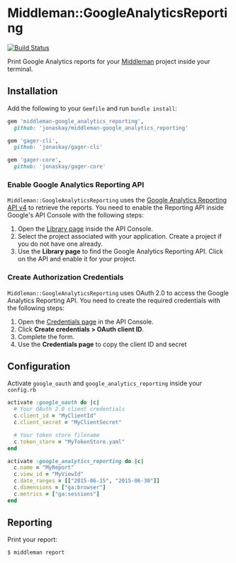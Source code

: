 # Middleman::GoogleAnalyticsReporting
[![Build Status](https://travis-ci.com/jonaskay/middleman-google_analytics_reporting.svg?branch=master)](https://travis-ci.com/jonaskay/middleman-google_analytics_reporting)

Print Google Analytics reports for your [Middleman](https://middlemanapp.com/) project inside your terminal.

## Installation
Add the following to your `Gemfile` and run `bundle install`:

```ruby
gem 'middleman-google_analytics_reporting',
  github: 'jonaskay/middleman-google_analytics_reporting'

gem 'gager-cli',
  github: 'jonaskay/gager-cli'

gem 'gager-core',
  github: 'jonaskay/gager-core'
```

### Enable Google Analytics Reporting API
`Middleman::GoogleAnalyticsReporting` uses the [Google Analytics Reporting API v4](https://developers.google.com/analytics/devguides/reporting/core/v4/) to retrieve the reports. You need to enable the Reporting API inside Google's API Console with the following steps:

1. Open the [Library page](https://console.developers.google.com/apis/library) inside the API Console.
2. Select the project associated with your application. Create a project if you do not have one already.
3. Use the **Library page** to find the Google Analytics Reporting API. Click on the API and enable it for your project.

### Create Authorization Credentials
`Middleman::GoogleAnalyticsReporting` uses OAuth 2.0 to access the Google Analytics Reporting API. You need to create the required credentials with the following steps:

1. Open the [Credentials page](https://console.developers.google.com/apis/credentials) in the API Console.
2. Click **Create credentials > OAuth client ID**.
3. Complete the form.
4. Use the **Credentials page** to copy the client ID and secret

## Configuration
Activate `google_oauth` and `google_analytics_reporting` inside your `config.rb`

```ruby
activate :google_oauth do |c|
  # Your OAuth 2.0 client credentials
  c.client_id = "MyClientId"
  c.client_secret = "MyClientSecret"

  # Your token store filename
  c.token_store = "MyTokenStore.yaml"
end

activate :google_analytics_reporting do |c|
  c.name = "MyReport"
  c.view_id = "MyViewId"
  c.date_ranges = [["2015-06-15", "2015-06-30"]]
  c.dimensions = ["ga:browser"]
  c.metrics = ["ga:sessions"]
end
```

## Reporting

Print your report:

```
$ middleman report
```
